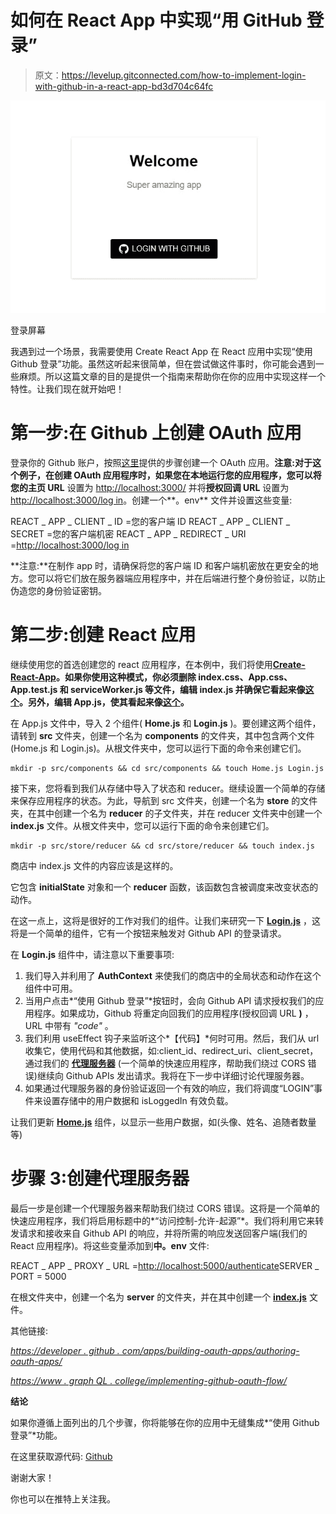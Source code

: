 # 如何在 React App 中实现“用 GitHub 登录”

> 原文：<https://levelup.gitconnected.com/how-to-implement-login-with-github-in-a-react-app-bd3d704c64fc>

![](img/b1f4c861be62dd58432a1c0a419c7849.png)

登录屏幕

我遇到过一个场景，我需要使用 Create React App 在 React 应用中实现“使用 Github 登录”功能。虽然这听起来很简单，但在尝试做这件事时，你可能会遇到一些麻烦。所以这篇文章的目的是提供一个指南来帮助你在你的应用中实现这样一个特性。让我们现在就开始吧！

# **第一步:在 Github 上创建 OAuth 应用**

登录你的 Github 账户，按照[这里](https://developer.github.com/apps/building-oauth-apps/creating-an-oauth-app/)提供的步骤创建一个 OAuth 应用。**注意:**对于这个例子，在创建 OAuth 应用程序时，如果您在本地运行您的应用程序，您可以将您的**主页 URL** 设置为 [http://localhost:3000/](http://localhost:3000/) 并将**授权回调 URL** 设置为[http://localhost:3000/log in](http://localhost:3000/login)。创建一个**。env** 文件并设置这些变量:

REACT _ APP _ CLIENT _ ID =您的客户端 ID
REACT _ APP _ CLIENT _ SECRET =您的客户端机密
REACT _ APP _ REDIRECT _ URI =[http://localhost:3000/log in](http://localhost:3000/login)

**注意:**在制作 app 时，请确保将您的客户端 ID 和客户端机密放在更安全的地方。您可以将它们放在服务器端应用程序中，并在后端进行整个身份验证，以防止伪造您的身份验证密钥。

# **第二步:创建 React 应用**

继续使用您的首选创建您的 react 应用程序，在本例中，我们将使用[**Create-React-App**](https://reactjs.org/docs/create-a-new-react-app.html)**。如果你使用这种模式，你必须删除 index.css、App.css、App.test.js 和 serviceWorker.js 等文件，编辑 index.js 并确保它看起来像[这个](https://github.com/PrincewillIroka/login-with-github/blob/master/src/index.js)。另外，编辑 App.js，使其看起来像[这个](https://github.com/PrincewillIroka/login-with-github/blob/master/src/App.js)。**

在 App.js 文件中，导入 2 个组件( **Home.js** 和 **Login.js** )。要创建这两个组件，请转到 **src** 文件夹，创建一个名为 **components** 的文件夹，其中包含两个文件(Home.js 和 Login.js)。从根文件夹中，您可以运行下面的命令来创建它们。

```
mkdir -p src/components && cd src/components && touch Home.js Login.js
```

接下来，您将看到我们从存储中导入了状态和 reducer。继续设置一个简单的存储来保存应用程序的状态。为此，导航到 src 文件夹，创建一个名为 **store** 的文件夹，在其中创建一个名为 **reducer** 的子文件夹，并在 reducer 文件夹中创建一个 **index.js** 文件。从根文件夹中，您可以运行下面的命令来创建它们。

```
mkdir -p src/store/reducer && cd src/store/reducer && touch index.js
```

商店中 index.js 文件的内容应该是这样的。

它包含 **initialState** 对象和一个 **reducer** 函数，该函数包含被调度来改变状态的动作。

在这一点上，这将是很好的工作对我们的组件。让我们来研究一下 [**Login.js**](https://github.com/PrincewillIroka/login-with-github/blob/master/src/components/Login.js) ，这将是一个简单的组件，它有一个按钮来触发对 Github API 的登录请求。

在 **Login.js** 组件中，请注意以下重要事项:

1.  我们导入并利用了 **AuthContext** 来使我们的商店中的全局状态和动作在这个组件中可用。
2.  当用户点击*“使用 Github 登录”*按钮时，会向 Github API 请求授权我们的应用程序。如果成功，Github 将重定向回我们的应用程序(授权回调 URL **)** ，URL 中带有 *"code"* 。
3.  我们利用 useEffect 钩子来监听这个*【代码】*何时可用。然后，我们从 url 收集它，使用代码和其他数据，如:client_id、redirect_uri、client_secret，通过我们的 [**代理服务器**](https://github.com/PrincewillIroka/login-with-github/blob/master/server/index.js) (一个简单的快速应用程序，帮助我们绕过 CORS 错误)继续向 Github APIs 发出请求。我将在下一步中详细讨论代理服务器。
4.  如果通过代理服务器的身份验证返回一个有效的响应，我们将调度“LOGIN”事件来设置存储中的用户数据和 isLoggedIn 有效负载。

让我们更新 [**Home.js**](https://github.com/PrincewillIroka/login-with-github/blob/master/src/components/Home.js) 组件，以显示一些用户数据，如(头像、姓名、追随者数量等)

# 步骤 3:创建代理服务器

最后一步是创建一个代理服务器来帮助我们绕过 CORS 错误。这将是一个简单的快速应用程序，我们将启用标题中的*“访问控制-允许-起源”*。我们将利用它来转发请求和接收来自 Github API 的响应，并将所需的响应发送回客户端(我们的 React 应用程序)。将这些变量添加到**中。env** 文件:

REACT _ APP _ PROXY _ URL =[http://localhost:5000/authenticate](http://localhost:5000/authenticate)SERVER _ PORT = 5000

在根文件夹中，创建一个名为 **server** 的文件夹，并在其中创建一个 [**index.js**](https://github.com/PrincewillIroka/login-with-github/blob/master/server/index.js) 文件。

其他链接:

[*https://developer . github . com/apps/building-oauth-apps/authoring-oauth-apps/*](https://developer.github.com/apps/building-oauth-apps/authorizing-oauth-apps/)

[*https://www . graph QL . college/implementing-github-oauth-flow/*](https://www.graphql.college/implementing-github-oauth-flow/)

**结论**

如果你遵循上面列出的几个步骤，你将能够在你的应用中无缝集成*“使用 Github 登录”*功能。

在这里获取源代码: [Github](https://github.com/PrincewillIroka/login-with-github)

谢谢大家！

你也可以在推特上关注我。